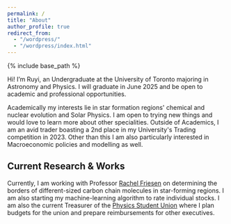 ```yaml
---
permalink: /
title: "About"
author_profile: true
redirect_from: 
  - "/wordpress/"
  - "/wordpress/index.html"
---
```


{% include base_path %}

Hi! I’m Ruyi, an Undergraduate at the University of Toronto majoring in Astronomy and Physics. I will graduate in June 2025 and be open to academic and professional opportunities.

Academically my interests lie in star formation regions' chemical and nuclear evolution and Solar Physics. I am open to trying new things and would love to learn more about other specialities. Outside of Academics, I am an avid trader boasting a 2nd place in my University's Trading competition in 2023. Other than this I am also particularly interested in Macroeconomic policies and modelling as well.


## Current Research & Works
Currently, I am working with Professor [Rachel Friesen](https://www.astro.utoronto.ca/~friesen/) on determining the borders of different-sized carbon chain molecules in star-forming regions. I am also starting my machine-learning algorithm to rate individual stocks. I am also the current Treasurer of the [Physics Student Union](https://www.physu.org/home) where I plan budgets for the union and prepare reimbursements for other executives.

